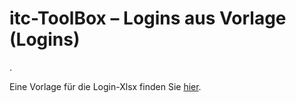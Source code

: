 ﻿# itc-ToolBox – Logins aus Vorlage (Logins)

.

Eine Vorlage für die Login-Xlsx finden Sie [hier](/Login-Template.xlsx).
